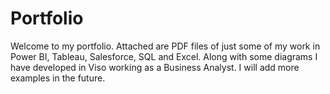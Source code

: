 # Portfolio
Welcome to my portfolio.
Attached are PDF files of just some of my work in Power BI, Tableau, Salesforce, SQL and Excel. Along with some diagrams I have developed in  Viso working as a Business Analyst.  I will add more examples in the future.
